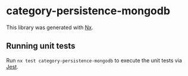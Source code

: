 # category-persistence-mongodb

This library was generated with [Nx](https://nx.dev).

## Running unit tests

Run `nx test category-persistence-mongodb` to execute the unit tests via [Jest](https://jestjs.io).

